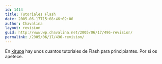 ```yaml
---
id: 1414
title: Tutoriales Flash
date: 2005-06-17T15:08:46+02:00
author: Chavalina
layout: revision
guid: http://www.wp.chavalina.net/2005/06/17/496-revision/
permalink: /2005/06/17/496-revision/
---
```

En <a href="http://www.kirupa.com/developer/actionscript/index.htm" target="_blank">kirupa</a> hay unos cuantos tutoriales de Flash para principiantes. Por si os apetece.